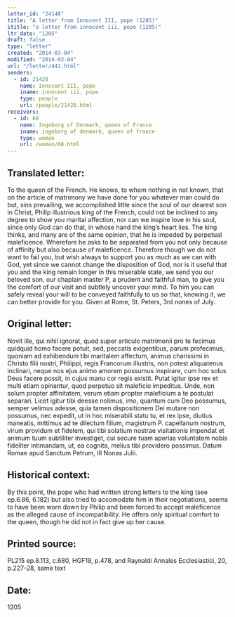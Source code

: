 ```yaml
---
letter_id: "24148"
title: "A letter from Innocent III, pope (1205)"
ititle: "a letter from innocent iii, pope (1205)"
ltr_date: "1205"
draft: false
type: "letter"
created: "2014-03-04"
modified: "2014-03-04"
url: "/letter/441.html"
senders:
  - id: 21420
    name: Innocent III, pope
    iname: innocent iii, pope
    type: people
    url: /people/21420.html
receivers:
  - id: 68
    name: Ingeborg of Denmark, queen of France
    iname: ingeborg of denmark, queen of france
    type: woman
    url: /woman/68.html
---
```

<h2> Translated letter:</h2>To the queen of the French.
He knows, to whom nothing in not known, that on the article of matrimony we have done for you whatever man could do but, sins prevailing, we accomplished little since the soul of our dearest son in Christ, Philip illustrious king of the French, could not be inclined to any degree to show you marital affection, nor can we inspire love in his soul, since only God can do that, in whose hand the king’s heart lies.  The king thinks, and many are of the same opinion, that he is impeded by perpetual maleficence.  Wherefore he asks to be separated from you not only because of affinity but also because of maleficence.  Therefore though we do not want to fail you, but wish always to support you as much as we can with God, yet since we cannot change the disposition of God, nor is it useful that you and the king remain longer in this miserable state, we send you our beloved son, our chaplain master P, a prudent and faithful man, to give you the comfort of our visit and subtlely uncover your mind.  To him you can safely reveal your will to be conveyed faithfully to us so that, knowing it, we can better provide for you.
Given at Rome, St. Peters, 3rd nones of July.
<h2 class="mt-4"> Original letter:</h2>Novit ille, qui nihil ignorat, quod super articulo matrimonii pro te fecimus quidquid homo facere potuit, sed, peccatis exigentibus, parum profecimus, quoniam ad exhibendum tibi maritalem affectum, animus charissimi in Christo filii nostri, Philippi, regis Francorum illustris, non potest aliquatenus inclinari, neque nos ejus animo amorem possumus inspirare, cum hoc solus Deus facere possit, in cujus manu cor regis existit. Putat igitur ipse rex et multi etiam opinantur, quod perpetuo sit maleficio impeditus. Unde, non solum propter affinitatem, verum etiam propter maleficium a te postulat separari. Licet igitur tibi deesse nolimus, imo, quantum cum Deo possumus, semper velimus adesse, quia tamen dispositionem Dei mutare non possumus, nec expedit, ut in hoc miserabili statu tu, et rex ipse, diutius maneatis, mittimus ad te dilectum filium, magistrum P. capellanum nostrum, virum providum et fidelem, qui tibi solatium nostrae visitationis impendat et animum tuum subtiliter investiget, cui secure tuam aperias voluntatem nobis fideliter intimandam, ut, ea cognita, melius tibi providero possimus.
Datum Romae apud Sanctum Petrum, III Nonas Julii.
<h2 class="mt-4"> Historical context:</h2>By this point, the pope who had written strong letters to the king (see ep.6.86, 6.182) but also tried to accomodate him in their negotiations, seems to have been worn down by Philip and been forced to accept maleficence as the alleged cause of incompatibility.  He offers only spiritual comfort to the queen, though he did not in fact give up her cause.
<h2 class="mt-4"> Printed source:</h2>PL215 ep.8.113, c.680, HGF19, p.478, and Raynaldi Annales Ecclesiastici, 20, p.227-28, same text
<h2 class="mt-4"> Date:</h2>1205